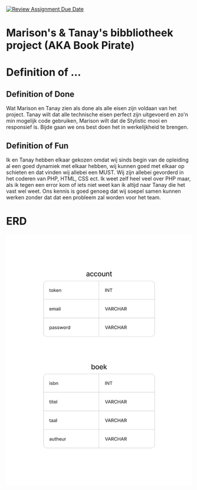 [![Review Assignment Due Date](https://classroom.github.com/assets/deadline-readme-button-24ddc0f5d75046c5622901739e7c5dd533143b0c8e959d652212380cedb1ea36.svg)](https://classroom.github.com/a/Rouxz_oS)

# Marison's & Tanay's bibbliotheek project (AKA Book Pirate)

# Definition of ...

## Definition of Done

Wat Marison en Tanay zien als done als alle eisen zijn voldaan van het project. 
Tanay wilt dat alle technische eisen perfect zijn uitgevoerd en zo'n min mogelijk code gebruiken, 
Marison wilt dat de Stylistic mooi en responsief is. Bijde gaan we ons best doen het in werkelijkheid te brengen.

## Definition of Fun

Ik en Tanay hebben elkaar gekozen omdat wij sinds begin van de opleiding al een goed dynamiek met elkaar hebben, 
wij kunnen goed met elkaar op schieten en dat vinden wij allebei een MUST. 
Wij zijn allebei gevorderd in het coderen van PHP, 
HTML, CSS ect. Ik weet zelf heel veel over PHP maar, 
als ik tegen een error kom of iets niet weet kan ik altijd naar Tanay die het vast wel weet. 
Ons kennis is goed genoeg dat wij soepel samen kunnen werken zonder dat dat een  probleem zal worden voor het team.

# ERD
![ERD](ERD%202.png)
